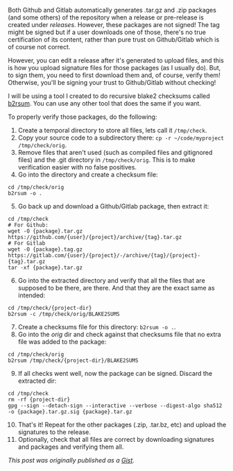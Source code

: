 Both Github and Gitlab automatically generates .tar.gz and .zip packages (and some others) of the repository when a release or pre-release is created under *releases*. However, these packages are not signed! The tag might be signed but if a user downloads one of those, there's no true certification of its content, rather than pure trust on Github/Gitlab which is of course not correct.

However, you can edit a release after it's generated to upload files, and this is how you upload signature files for those packages (as I usually do). But, to sign them, you need to first download them and, of course, verify them! Otherwise, you'll be signing your trust to Github/Gitlab without checking!

I will be using a tool I created to do recursive blake2 checksums called [b2rsum](https://github.com/HacKanCuBa/b2rsum). You can use any other tool that does the same if you want.

To properly verify those packages, do the following:

1. Create a temporal directory to store all files, lets call it `/tmp/check`.
2. Copy your source code to a subdirectory there: `cp -r ~/code/myproject /tmp/check/orig`.
3. Remove files that aren't used (such as compiled files and gitignored files) and the .git directory in `/tmp/check/orig`. This is to make verification easier with no false positives.
4. Go into the directory and create a checksum file:  
```
cd /tmp/check/orig
b2rsum -o .
```
5. Go back up and download a Github/Gitlab package, then extract it:  
```
cd /tmp/check
# For Github:
wget -O {package}.tar.gz https://github.com/{user}/{project}/archive/{tag}.tar.gz
# For Gitlab
wget -O {package}.tag.gz https://gitlab.com/{user}/{project}/-/archive/{tag}/{project}-{tag}.tar.gz
tar -xf {package}.tar.gz
```
6. Go into the extracted directory and verify that all the files that are supposed to be there, are there. And that they are the exact same as intended:  
```
cd /tmp/check/{project-dir}
b2rsum -c /tmp/check/orig/BLAKE2SUMS
```
7. Create a checksums file for this directory: `b2rsum -o .`.
8. Go into the *orig* dir and check against that checksums file that no extra file was added to the package:  
```
cd /tmp/check/orig
b2rsum /tmp/check/{project-dir}/BLAKE2SUMS
```
9. If all checks went well, now the package can be signed. Discard the extracted dir:
```
cd /tmp/check
rm -rf {project-dir}
gpg --sign --detach-sign --interactive --verbose --digest-algo sha512 -o {package}.tar.gz.sig {package}.tar.gz
```
10. That's it! Repeat for the other packages (.zip, .tar.bz, etc) and upload the signatures to the release.
11. Optionally, check that all files are correct by downloading signatures and packages and verifying them all.


*This post was originally published as a [Gist](https://gist.github.com/HacKanCuBa/6fabded3565853adebf3dd140e72d33e)*.

